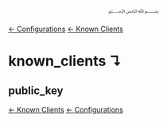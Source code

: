 <p align=center>
   ﷽
</p>

[← Configurations](/docs/CONFIGURATION.md)
[← Known Clients](/docs/configurations/known_clients.md)

# known_clients ↴
## public_key


[← Known Clients](/docs/configurations/known_clients.md)
[← Configurations](/docs/CONFIGURATION.md)

